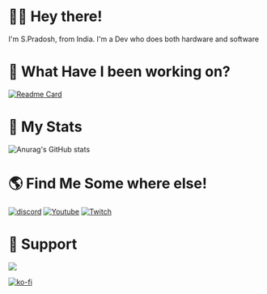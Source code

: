 # 🙋‍♂️ Hey there!
  I'm S.Pradosh, from India. I'm a Dev who does both hardware and software
  
# 🌱 What Have I been working on?
  [![Readme Card](https://github-readme-stats.vercel.app/api/pin?username=pradosh-arduino&repo=Melon-Language&show_owner=true)](https://github.com/pradosh-arduino/Melon-Language)
  
# 🌟 My Stats
  ![Anurag's GitHub stats](https://github-readme-stats.vercel.app/api?username=pradosh-arduino&show_icons=true&theme=cobalt)
 
# 🌎 Find Me Some where else!
  [![discord](https://img.shields.io/badge/-Discord-blue?style=flat-square)](https://discord.gg/ChP4RMgcKG)
  [![Youtube](https://img.shields.io/badge/-Youtube-red?style=flat-square)](https://www.youtube.com/channel/UC--vE8xV5vTVl4UMSq-q5ZA)
  [![Twitch](https://img.shields.io/badge/-Twitch-purple?style=flat-square)](https://www.twitch.tv/itspradoshgame)
  
# 💖 Support
  <a href="https://www.buymeacoffee.com/pradoshArduino"><img src="https://img.buymeacoffee.com/button-api/?text=Buy me a coffee&emoji=&slug=pradoshArduino&button_colour=5F7FFF&font_colour=ffffff&font_family=Cookie&outline_colour=000000&coffee_colour=FFDD00" /></a>
  
  [![ko-fi](https://ko-fi.com/img/githubbutton_sm.svg)](https://ko-fi.com/U7U1BKS5N)
